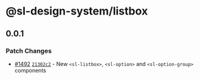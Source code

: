 # @sl-design-system/listbox

## 0.0.1

### Patch Changes

- [#1492](https://github.com/sl-design-system/components/pull/1492) [`21302c2`](https://github.com/sl-design-system/components/commit/21302c28065512f1c89ffde17dbc3241a2306d5d) - New `<sl-listbox>`, `<sl-option>` and `<sl-option-group>` components
